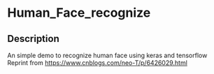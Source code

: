 # Human_Face_recognize
## Description
An simple demo to recognize human face using keras and tensorflow
<br />Reprint from https://www.cnblogs.com/neo-T/p/6426029.html
